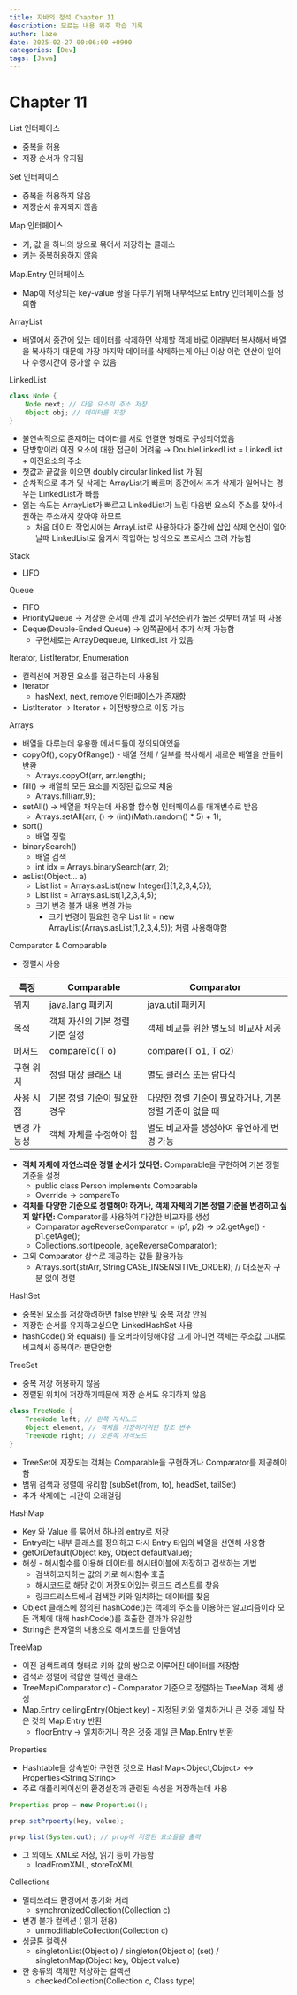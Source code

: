 ```yaml
---
title: 자바의 정석 Chapter 11
description: 모르는 내용 위주 학습 기록
author: laze
date: 2025-02-27 00:06:00 +0900
categories: [Dev]
tags: [Java]
---
```

# Chapter 11

List 인터페이스

- 중복을 허용
- 저장 순서가 유지됨

Set 인터페이스

- 중복을 허용하지 않음
- 저장순서 유지되지 않음

Map 인터페이스

- 키, 값 을 하나의 쌍으로 묶어서 저장하는 클래스
- 키는 중복허용하지 않음

Map.Entry  인터페이스

- Map에 저장되는 key-value 쌍을 다루기 위해 내부적으로 Entry 인터페이스를 정의함

ArrayList

- 배열에서 중간에 있는 데이터를 삭제하면 삭제할 객체 바로 아래부터 복사해서 배열을 복사하기 때문에 가장 마지막 데이터를 삭제하는게 아닌 이상 이런 연산이 일어나 수행시간이 증가할 수 있음

LinkedList

```java
class Node {
	Node next; // 다음 요소의 주소 저장
	Object obj; // 데이터를 저장
}
```

- 불연속적으로 존재하는 데이터를 서로 연결한 형태로 구성되어있음
- 단방향이라 이전 요소에 대한 접근이 어려움 → DoubleLinkedList = LinkedList + 이전요소의 주소
- 첫값과 끝값을 이으면 doubly circular linked list 가 됨
- 순차적으로 추가 및 삭제는 ArrayList가 빠르며 중간에서 추가 삭제가 일어나는 경우는 LinkedList가 빠름
- 읽는 속도는 ArrayList가 빠르고 LinkedList가 느림 다음번 요소의 주소를 찾아서 원하는 주소까지 찾아야 하므로
    - 처음 데이터 작업시에는 ArrayList로 사용하다가 중간에 삽입 삭제 연산이 일어날때 LinkedList로 옮겨서 작업하는 방식으로 프로세스 고려 가능함

Stack

- LIFO

Queue

- FIFO
- PriorityQueue → 저장한 순서에 관계 없이 우선순위가 높은 것부터 꺼낼 때 사용
- Deque(Double-Ended Queue) → 양쪽끝에서 추가 삭제 가능함
    - 구현체로는 ArrayDequeue, LinkedList 가 있음

Iterator, ListIterator, Enumeration

- 컬렉션에 저장된 요소를 접근하는데 사용됨
- Iterator
    - hasNext, next, remove 인터페이스가 존재함
- ListIterator → Iterator + 이전방향으로 이동 가능

Arrays

- 배열을 다루는데 유용한 메서드들이 정의되어있음
- copyOf(), copyOfRange() - 배열 전체 / 일부를 복사해서 새로운 배열을 만들어 반환
    - Arrays.copyOf(arr, arr.length);
- fill() → 배열의 모든 요소를 지정된 값으로 채움
    - Arrays.fill(arr,9);
- setAll() → 배열을 채우는데 사용할 함수형 인터페이스를 매개변수로 받음
    - Arrays.setAll(arr, () → (int)(Math.random() * 5) + 1);
- sort()
    - 배열 정렬
- binarySearch()
    - 배열 검색
    - int idx = Arrays.binarySearch(arr, 2);
- asList(Object… a)
    - List list = Arrays.asList(new Integer[]{1,2,3,4,5});
    - List list = Arrays.asList(1,2,3,4,5);
    - 크기 변경 불가 내용 변경 가능
        - 크기 변경이 필요한 경우 List lit = new ArrayList(Arrays.asList(1,2,3,4,5)); 처럼 사용해야함

Comparator & Comparable

- 정렬시 사용

| **특징** | **Comparable** | **Comparator** |
| --- | --- | --- |
| 위치 | java.lang 패키지 | java.util 패키지 |
| 목적 | 객체 자신의 기본 정렬 기준 설정 | 객체 비교를 위한 별도의 비교자 제공 |
| 메서드 | compareTo(T o) | compare(T o1, T o2) |
| 구현 위치 | 정렬 대상 클래스 내 | 별도 클래스 또는 람다식 |
| 사용 시점 | 기본 정렬 기준이 필요한 경우 | 다양한 정렬 기준이 필요하거나, 기본 정렬 기준이 없을 때 |
| 변경 가능성 | 객체 자체를 수정해야 함 | 별도 비교자를 생성하여 유연하게 변경 가능 |
- **객체 자체에 자연스러운 정렬 순서가 있다면:** Comparable을 구현하여 기본 정렬 기준을 설정
    - public class Person implements Comparable<Person>
    - Override → compareTo
- **객체를 다양한 기준으로 정렬해야 하거나, 객체 자체의 기본 정렬 기준을 변경하고 싶지 않다면:** Comparator를 사용하여 다양한 비교자를 생성
    - Comparator<Person> ageReverseComparator = (p1, p2) -> p2.getAge() - p1.getAge();
    - Collections.sort(people, ageReverseComparator);
- 그외 Comparator 상수로 제공하는 값들 활용가능
    - Arrays.sort(strArr, String.CASE_INSENSITIVE_ORDER); // 대소문자 구분 없이 정렬

HashSet

- 중복된 요소를 저장하려하면 false 반환 및 중복 저장 안됨
- 저장한 순서를 유지하고싶으면  LinkedHashSet 사용
- hashCode() 와 equals() 를 오버라이딩해야함 그게 아니면 객체는 주소값 그대로 비교해서 중복이라 판단안함

TreeSet

- 중복 저장 허용하지 않음
- 정렬된 위치에 저장하기때문에 저장 순서도 유지하지 않음

```java
class TreeNode {
	TreeNode left; // 왼쪽 자식노드
	Object element; // 객체를 저장하기위한 참조 변수
	TreeNode right; // 오른쪽 자식노드
}
```

- TreeSet에 저장되는 객체는 Comparable을 구현하거나 Comparator를 제공해야함
- 범위 검색과 정렬에 유리함 (subSet(from, to), headSet, tailSet)
- 추가 삭제에는 시간이 오래걸림

HashMap

- Key 와 Value 를 묶어서 하나의 entry로 저장
- Entry라는 내부 클래스를 정의하고 다시 Entry 타입의 배열을 선언해 사용함
- getOrDefault(Object key, Object defaultValue);
- 해싱 - 해시함수를 이용해 데이터를 해시테이블에 저장하고 검색하는 기법
    - 검색하고자하는 값의 키로 해시함수 호출
    - 해시코드로 해당 값이 저장되어있는 링크드 리스트를 찾음
    - 링크드리스트에서 검색한 키와 일치하는 데이터를 찾음
- Object 클래스에 정의된 hashCode()는 객체의 주소를 이용하는 알고리즘이라 모든 객체에 대해 hashCode()를 호출한 결과가 유일함
- String은 문자열의 내용으로 해시코드를 만들어냄

TreeMap

- 이진 검색트리의 형태로 키와 값의 쌍으로 이루어진 데이터를 저장함
- 검색과 정렬에 적합한 컬렉션 클래스
- TreeMap(Comparator c) - Comparator 기준으로 정렬하는 TreeMap 객체 생성
- Map.Entry ceilingEntry(Object key) - 지정된 키와 일치하거나 큰 것중 제일 작은 것의 Map.Entry 반환
    - floorEntry → 일치하거나 작은 것중 제일 큰 Map.Entry 반환

Properties

- Hashtable을 상속받아 구현한 것으로 HashMap<Object,Object> ↔ Properties<String,String>
- 주로 애플리케이션의 환경설정과 관련된 속성을 저장하는데 사용

```java
Properties prop = new Properties();

prop.setPrpoerty(key, value);

prop.list(System.out); // prop에 저장된 요소들을 출력
```

- 그 외에도 XML로 저장, 읽기 등이 가능함
    - loadFromXML, storeToXML

Collections

- 멀티쓰레드 환경에서 동기화 처리
    - synchronizedCollection(Collection c)
- 변경 불가 컬렉션 ( 읽기 전용)
    - unmodifiableCollection(Collection c)
- 싱글톤 컬렉션
    - singletonList(Object o) / singleton(Object o) (set) / singletonMap(Object key, Object value)
- 한 종류의 객체만 저장하는 컬렉션
    - checkedCollection(Collection c, Class type)